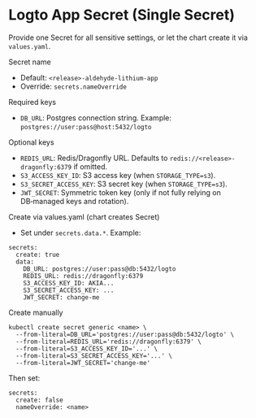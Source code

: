 # Logto App Secret (Single Secret)

Provide one Secret for all sensitive settings, or let the chart create it via `values.yaml`.

Secret name

- Default: `<release>-aldehyde-lithium-app`
- Override: `secrets.nameOverride`

Required keys

- `DB_URL`: Postgres connection string. Example: `postgres://user:pass@host:5432/logto`

Optional keys

- `REDIS_URL`: Redis/Dragonfly URL. Defaults to `redis://<release>-dragonfly:6379` if omitted.
- `S3_ACCESS_KEY_ID`: S3 access key (when `STORAGE_TYPE=s3`).
- `S3_SECRET_ACCESS_KEY`: S3 secret key (when `STORAGE_TYPE=s3`).
- `JWT_SECRET`: Symmetric token key (only if not fully relying on DB‑managed keys and rotation).

Create via values.yaml (chart creates Secret)

- Set under `secrets.data.*`. Example:

```
secrets:
  create: true
  data:
    DB_URL: postgres://user:pass@db:5432/logto
    REDIS_URL: redis://dragonfly:6379
    S3_ACCESS_KEY_ID: AKIA...
    S3_SECRET_ACCESS_KEY: ...
    JWT_SECRET: change-me
```

Create manually

```
kubectl create secret generic <name> \
  --from-literal=DB_URL='postgres://user:pass@db:5432/logto' \
  --from-literal=REDIS_URL='redis://dragonfly:6379' \
  --from-literal=S3_ACCESS_KEY_ID='...' \
  --from-literal=S3_SECRET_ACCESS_KEY='...' \
  --from-literal=JWT_SECRET='change-me'
```

Then set:

```
secrets:
  create: false
  nameOverride: <name>
```
